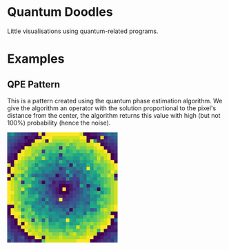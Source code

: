 # Quantum Doodles
Little visualisations using quantum-related programs. 

# Examples

## QPE Pattern

This is a pattern created using the quantum phase estimation algorithm. We give the algorithm an operator with the solution proportional to the pixel's distance from the center, the algorithm returns this value with high (but not 100%) probability (hence the noise).

![QPE pattern](examples/qpe_animation_perfect.gif)
